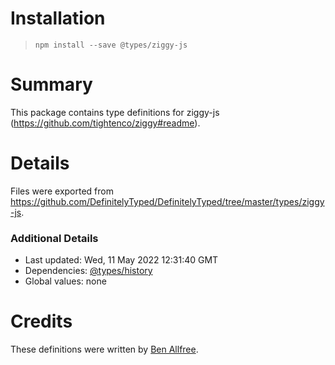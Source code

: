 # Installation
> `npm install --save @types/ziggy-js`

# Summary
This package contains type definitions for ziggy-js (https://github.com/tightenco/ziggy#readme).

# Details
Files were exported from https://github.com/DefinitelyTyped/DefinitelyTyped/tree/master/types/ziggy-js.

### Additional Details
 * Last updated: Wed, 11 May 2022 12:31:40 GMT
 * Dependencies: [@types/history](https://npmjs.com/package/@types/history)
 * Global values: none

# Credits
These definitions were written by [Ben Allfree](https://github.com/benallfree).
